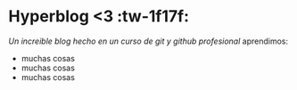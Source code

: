 # Hyperblog <3  :tw-1f17f:
*Un increible blog hecho en un curso de git y github profesional*
aprendimos:
<ul>
<li>muchas cosas</li>
<li>muchas cosas</li>
<li>muchas cosas</li>
</ul>

